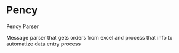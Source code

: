 # Pency
Pency Parser

Message parser that gets orders from excel and process that info to automatize data entry process
